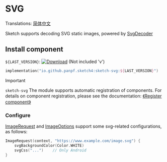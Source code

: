 # SVG

Translations: [简体中文](svg.zh.md)

Sketch supports decoding SVG static images, powered by [SvgDecoder]

## Install component

`${LAST_VERSION}`: [![Download][version_icon]][version_link] (Not included 'v')

```kotlin
implementation("io.github.panpf.sketch4:sketch-svg:${LAST_VERSION}")
```

> [!IMPORTANT]
> `sketch-svg` The module supports automatic registration of components. For details
> on component registration, please see the
> documentation: [《Register component》](register_component.md)

### Configure

[ImageRequest] and [ImageOptions] support some svg-related configurations, as follows:

```kotlin
ImageRequest(context, "https://www.example.com/image.svg") {
    svgBackgroundColor(Color.WHITE)
    svgCss("...")    // Only Android
}
```

[version_icon]: https://img.shields.io/maven-central/v/io.github.panpf.sketch4/sketch-singleton

[version_link]: https://repo1.maven.org/maven2/io/github/panpf/sketch4/

[SvgDecoder]: ../sketch-svg/src/commonMain/kotlin/com/github/panpf/sketch/decode/SvgDecoder.kt

[ImageRequest]: ../sketch-core/src/commonMain/kotlin/com/github/panpf/sketch/request/ImageRequest.common.kt

[ImageOptions]: ../sketch-core/src/commonMain/kotlin/com/github/panpf/sketch/request/ImageOptions.common.kt